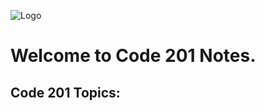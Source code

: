 ![Logo](https://intaj.net/wp-content/uploads/2020/08/ASAC-Bilingual-1024x220.png)
# Welcome to **Code 201 Notes**.
## Code 201 Topics:

